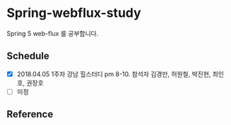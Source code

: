 # Spring-webflux-study
Spring 5 web-flux 를 공부합니다.

## Schedule
- [x] 2018.04.05 1주차 강남 힐스터디 pm 8-10. 참석자 김경만, 허원철, 박진현, 최인호, 권장호
- [ ] 미정
## Reference
